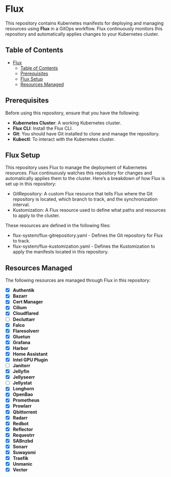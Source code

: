 # Flux

This repository contains Kubernetes manifests for deploying and managing resources using **Flux** in a GitOps workflow. Flux continuously monitors this repository and automatically applies changes to your Kubernetes cluster.

## Table of Contents

- [Flux](#flux)
  - [Table of Contents](#table-of-contents)
  - [Prerequisites](#prerequisites)
  - [Flux Setup](#flux-setup)
  - [Resources Managed](#resources-managed)

## Prerequisites

Before using this repository, ensure that you have the following:

- **Kubernetes Cluster**: A working Kubernetes cluster.
- **Flux CLI**: Install the Flux CLI.
- **Git**: You should have Git installed to clone and manage the repository.
- **Kubectl**: To interact with the Kubernetes cluster.

## Flux Setup

This repository uses Flux to manage the deployment of Kubernetes resources. Flux continuously watches this repository for changes and automatically applies them to the cluster. Here’s a breakdown of how Flux is set up in this repository:

- GitRepository: A custom Flux resource that tells Flux where the Git repository is located, which branch to track, and the synchronization interval.
- Kustomization: A Flux resource used to define what paths and resources to apply to the cluster.

These resources are defined in the following files:

- flux-system/flux-gitrepository.yaml - Defines the Git repository for Flux to track.
- flux-system/flux-kustomization.yaml - Defines the Kustomization to apply the manifests located in this repository.

## Resources Managed

The following resources are managed through Flux in this repository:

- [X] **Authentik**
- [x] **Bazarr**
- [x] **Cert Manager**
- [x] **Cilium**
- [X] **Cloudflared**
- [ ] **Decluttarr**
- [x] **Falco**
- [x] **Flaresolverr**
- [x] **Gluetun**
- [x] **Grafana**
- [X] **Harbor**
- [x] **Home Assistant**
- [x] **Intel GPU Plugin**
- [ ] **Janitorr**
- [x] **Jellyfin**
- [x] **Jellyseerr**
- [ ] **Jellystat**
- [x] **Longhorn**
- [X] **OpenBao**
- [x] **Prometheus**
- [x] **Prowlarr**
- [x] **Qbittorrent**
- [x] **Radarr**
- [x] **Redbot**
- [x] **Reflector**
- [x] **Requestrr**
- [x] **SABnzbd**
- [x] **Sonarr**
- [x] **Suwayomi**
- [x] **Traefik**
- [x] **Unmanic**
- [x] **Vector**
